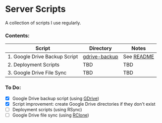 # Server Scripts

A collection of scripts I use regularly.

### Contents:

| Script 							| Directory				| Notes 			|
|-----------------------------------|-----------------------|-------------------|
| 1. Google Drive Backup Script 	| [gdrive-backup][1] 	| See [README][2] 	|
| 2. Deployment Scripts 			| TBD 					| TBD 				|
| 3. Google Drive File Sync 		| TBD 					| TBD 				|

### To Do:
- [X] Google Drive backup script (using [GDrive][3])
- [X] Script improvement: create Google Drive directories if they don't exist
- [ ] Deployment scripts (using RSync)
- [ ] Google Drive file sync (using [RClone][4])

[1]: gdrive-backup/
[2]: gdrive-backup/README.md
[3]: https://github.com/prasmussen/gdrive
[4]: https://github.com/ncw/rclone/